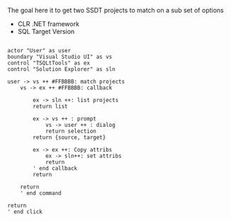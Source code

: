 The goal here it to get two SSDT projects to match on a sub set of options
  * CLR .NET framework
  * SQL Target Version


```plantuml

actor "User" as user
boundary "Visual Studio UI" as vs
control "TSQLtTools" as ex
control "Solution Explorer" as sln

user -> vs ++ #FFBBBB: match projects
    vs -> ex ++ #FFBBBB: callback

        ex -> sln ++: list projects
        return list

        ex -> vs ++ : prompt
            vs -> user ++ : dialog
            return selection
        return {source, target}

        ex -> ex ++: Copy attribs
            ex -> sln++: set attribs
            return
        ' end callback
        return

    return
    ' end command

return
' end click


```
